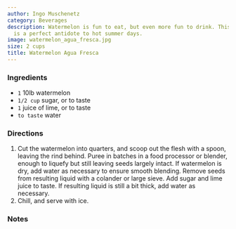 ```yaml
---
author: Ingo Muschenetz
category: Beverages
description: Watermelon is fun to eat, but even more fun to drink. This cooling drink
  is a perfect antidote to hot summer days.
image: watermelon_agua_fresca.jpg
size: 2 cups
title: Watermelon Agua Fresca
---
```


### Ingredients

* `1` 10lb watermelon
* `1/2 cup` sugar, or to taste
* `1` juice of lime, or to taste
* `to taste` water

### Directions

1. Cut the watermelon into quarters, and scoop out the flesh with a spoon, leaving the rind behind. Puree in batches in a food processor or blender, enough to liquefy but still leaving seeds largely intact. If watermelon is dry, add water as necessary to ensure smooth blending. Remove seeds from resulting liquid with a colander or large sieve. Add sugar and lime juice to taste. If resulting liquid is still a bit thick, add water as necessary.
2. Chill, and serve with ice.

### Notes

